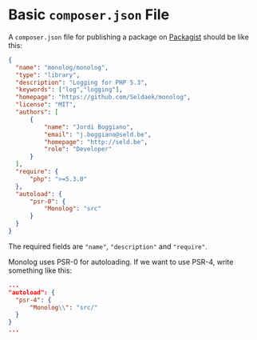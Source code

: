 # Basic `composer.json` File

A `composer.json` file for publishing a package on [Packagist](https://packagist.org/) should be like this:

  ```json
{
    "name": "monolog/monolog",
    "type": "library",
    "description": "Logging for PHP 5.3",
    "keywords": ["log","logging"],
    "homepage": "https://github.com/Seldaek/monolog",
    "license": "MIT",
    "authors": [
        {
            "name": "Jordi Boggiano",
            "email": "j.boggiano@seld.be",
            "homepage": "http://seld.be",
            "role": "Developer"
        }
    ],
    "require": {
        "php": ">=5.3.0"
    },
    "autoload": {
        "psr-0": {
            "Monolog": "src"
        }
    }
}
  ```

The required fields are `"name"`, `"description"` and `"require"`.

Monolog uses PSR-0 for autoloading. If we want to use PSR-4, write something like this:

  ```json
...
"autoload": {
    "psr-4": {
        "Monolog\\": "src/"
    }
}
...
  ```

